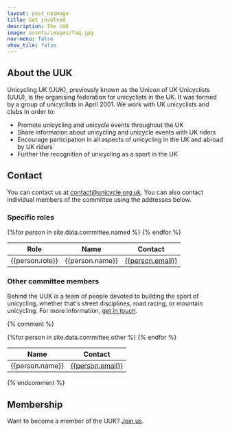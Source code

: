 ```yaml
---
layout: post_noimage
title: Get involved
description: The UUK
image: assets/images/faq.jpg
nav-menu: false
show_tile: false
---
```

## About the UUK

Unicycling UK (UUK), previously known as the Unicon of UK Unicyclists (UUU),
is the organising federation for unicyclists in the UK. It was formed by a group of
unicyclists in April 2001. We work with UK unicyclists and clubs in order to:

* Promote unicycling and unicycle events throughout the UK
* Share information about unicycling and unicycle events with UK riders
* Encourage participation in all aspects of unicycling in the UK and abroad by UK riders
* Further the recognition of unicycling as a sport in the UK

## Contact

You can contact us at [contact@unicycle.org.uk](mailto:contact@unicycle.org.uk). You can also contact individual members of the committee using the addresses below.

### Specific roles

<table>
  <thead>
    <tr>
      <th>Role</th>
      <th>Name</th>
      <th>Contact</th>
    </tr>
  </thead>
{%for person in site.data.committee.named %}
  <tr>
    <td>{{person.role}}</td>
    <td>{{person.name}}</td>
    <td><a href="mailto:{{person.email}}">{{person.email}}</a></td>
  </tr>
{% endfor %}
</table>

### Other committee members

Behind the UUK is a team of people devoted to building the sport of unicycling, whether that's street disciplines, road racing, or mountain unicycling. For more information, [get in touch](mailto:contact@unicycle.org.uk).

{% comment %}

<table>
  <thead>
    <tr>
      <th>Name</th>
      <th>Contact</th>
    </tr>
  </thead>
{%for person in site.data.committee.other %}
  <tr>
    <td>{{person.name}}</td>
    <td><a href="mailto:{{person.email}}">{{person.email}}</a></td>
  </tr>
{% endfor %}
</table>

{% endcomment %}

## Membership

Want to become a member of the UUK? [Join us](https://unicycle.org.uk/joinus.html).

